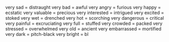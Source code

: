 very sad = distraught
very bad = awful
very angry = furious
very happy = ecstatic
very valuable = precious
very interested = intrigued
very excited = stoked
very wet = drenched
very hot = scorching
very dangerous = critical
very painful = excruciating
very full = stuffed
very crowded = packed
very stressed = overwhelmed
very old = ancient
very embarrassed = mortified
very dark = pitch-black
very bright = bl